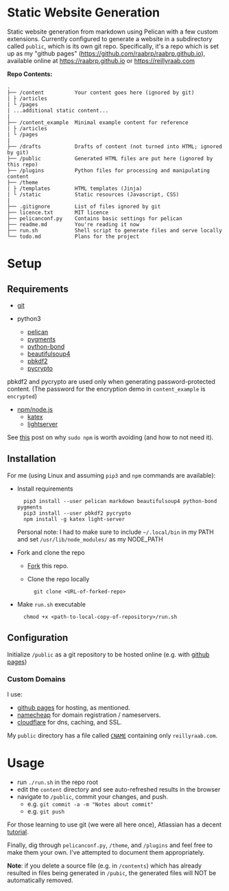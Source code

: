 # Static Website Generation

Static website generation from markdown using Pelican with a few custom 
extensions. Currently configured to generate a website in a subdirectory called
`public`, which is its own git repo. Specifically, it's a repo which is set up
as my "github pages" (https://github.com/raabrp/raabrp.github.io), available 
online at https://raabrp.github.io or https://reillyraab.com

**Repo Contents:**

```
.
├── /content          Your content goes here (ignored by git)
| ├ /articles
| └ /pages
| ...additional static content...
|
├── /content_example  Minimal example content for reference
| ├ /articles
| └ /pages
|
├── /drafts           Drafts of content (not turned into HTML; ignored by git) 
├── /public           Generated HTML files are put here (ignored by this repo)
├── /plugins          Python files for processing and manipulating content
├── /theme
| ├ /templates        HTML templates (Jinja)
| └ /static           Static resources (Javascript, CSS)
|
├── .gitignore        List of files ignored by git
├── licence.txt       MIT licence
├── pelicanconf.py    Contains basic settings for pelican
├── readme.md         You're reading it now
├── run.sh            Shell script to generate files and serve locally
└── todo.md           Plans for the project
```

# Setup

## Requirements

* [git](https://www.atlassian.com/git/tutorials/install-git)

* python3
    * [pelican](http://docs.getpelican.com/en/3.6.3/install.html)
    * [pygments](http://pygments.org/)
    * [python-bond](https://www.thregr.org/~wavexx/software/python-bond/)
    * [beautifulsoup4](https://www.crummy.com/software/BeautifulSoup/bs4/doc/)
    * [pbkdf2](https://www.dlitz.net/software/python-pbkdf2/)
    * [pycrypto](https://pypi.org/project/pycrypto/)

pbkdf2 and pycrypto are used only when generating password-protected content.
(The password for the encryption demo in `content_example` is `encrypted`)

* [npm/node.js](https://www.npmjs.com/get-npm)
    * [katex](https://github.com/Khan/KaTeX)
    * [lightserver](https://www.npmjs.com/package/light-server)

See [this](https://medium.com/@ExplosionPills/dont-use-sudo-with-npm-still-66e609f5f92)
post on why `sudo npm` is worth avoiding (and how to not need it).

## Installation

For me (using Linux and assuming `pip3` and `npm` commands are available):

* Install requirements

        pip3 install --user pelican markdown beautifulsoup4 python-bond pygments
        pip3 install --user pbkdf2 pycrypto
        npm install -g katex light-server

    Personal note: I had to make sure to include
        `~/.local/bin` in my PATH and set
        `/usr/lib/node_modules/` as my NODE_PATH

* Fork and clone the repo

    * [Fork](https://github.com/login?return_to=%2Fraabrp%2Frraabblog) this repo.

    * Clone the repo locally
    
            git clone <URL-of-forked-repo>

* Make `run.sh` executable

        chmod +x <path-to-local-copy-of-repository>/run.sh
        
## Configuration

Initialize `/public` as a git repository to be hosted online (e.g. with [github 
pages](https://pages.github.com))

### Custom Domains

I use:
* [github pages](https://pages.github.com) for hosting, as mentioned.
* [namecheap](https://www.namecheap.com) for domain registration / nameservers.
* [cloudflare](https://www.cloudflare.com) for dns, caching, and SSL.

My `public` directory has a file called 
[`CNAME`](https://en.wikipedia.org/wiki/CNAME_record) containing only
`reillyraab.com`.

# Usage

* run `./run.sh` in the repo root
* edit the `content` directory and see auto-refreshed results in the browser
* navigate to `/public`, commit your changes, and push.
    * e.g. `git commit -a -m "Notes about commit"`
    * e.g. `git push`
    
For those learning to use git (we were all here once), Atlassian has a decent
[tutorial](https://www.atlassian.com/git/tutorials/saving-changes).

Finally, dig through `pelicanconf.py`, `/theme`, and `/plugins` and feel free to
make them your own. I've attempted to document them appropriately.

**Note**: if you delete a source file (e.g. in `/contents`) which has already
resulted in files being generated in `/pubic`, the generated files will NOT be
automatically removed.
